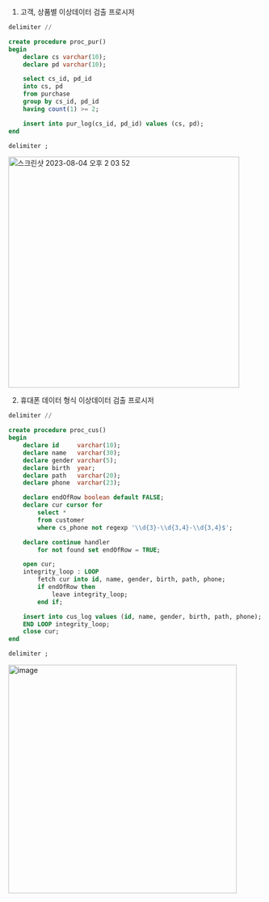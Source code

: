 1. 고객, 상품별 이상데이터 검출 프로시저

```sql
delimiter //

create procedure proc_pur()
begin
    declare cs varchar(10);
    declare pd varchar(10);

    select cs_id, pd_id
    into cs, pd
    from purchase
    group by cs_id, pd_id
    having count(1) >= 2;

    insert into pur_log(cs_id, pd_id) values (cs, pd);
end

delimiter ;
```

<img width="457" alt="스크린샷 2023-08-04 오후 2 03 52" src="https://github.com/bokyung124/comento_DB/assets/53086873/68f0ea8b-f841-4e8e-8068-c5894be74c97">

</br>

2. 휴대폰 데이터 형식 이상데이터 검출 프로시저

```sql
delimiter //

create procedure proc_cus()
begin
    declare id     varchar(10);
    declare name   varchar(30);
    declare gender varchar(5);
    declare birth  year;
    declare path   varchar(20);
    declare phone  varchar(23);

    declare endOfRow boolean default FALSE;
    declare cur cursor for
        select * 
        from customer
        where cs_phone not regexp '\\d{3}-\\d{3,4}-\\d{3,4}$';

    declare continue handler
        for not found set endOfRow = TRUE;

    open cur;
    integrity_loop : LOOP
        fetch cur into id, name, gender, birth, path, phone;
        if endOfRow then
            leave integrity_loop;
        end if;

    insert into cus_log values (id, name, gender, birth, path, phone);
    END LOOP integrity_loop;
    close cur;
end

delimiter ;
```

<img width="452" alt="image" src="https://github.com/bokyung124/comento_DB/assets/53086873/0f23f67d-90aa-4a17-9865-7aead6a23cb6">
